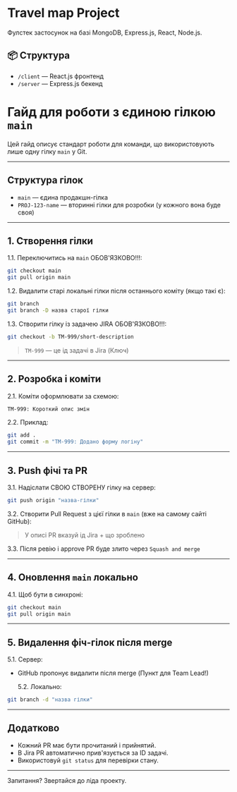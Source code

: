 # Travel map Project

Фулстек застосунок на базі MongoDB, Express.js, React, Node.js.

## 📦 Структура

- `/client` — React.js фронтенд
- `/server` — Express.js бекенд

# Гайд для роботи з єдиною гілкою `main`

Цей гайд описує стандарт роботи для команди, що використовують лише одну гілку `main` у Git.

---

## Структура гілок

- `main` — єдина продакшн-гілка
- `PROJ-123-name` — вторинні гілки для розробки (у кожного вона буде своя)

---

## 1. Створення гілки

1.1. Переключитись на `main` ОБОВ'ЯЗКОВО!!!:

```bash
git checkout main
git pull origin main
```

1.2. Видалити старі локальні гілки після останнього коміту (якщо такі є):

```bash
git branch
git branch -D назва старої гілки
```

1.3. Створити гілку із задачею JIRA ОБОВ'ЯЗКОВО!!!:

```bash
git checkout -b TM-999/short-description
```

> `TM-999` — це ід задачі в Jira (Ключ)

---

## 2. Розробка і коміти

2.1. Коміти оформлювати за схемою:

```bash
TM-999: Короткий опис змін
```

2.2. Приклад:

```bash
git add .
git commit -m "TM-999: Додано форму логіну"
```

---

## 3. Push фічі та PR

3.1. Надіслати СВОЮ СТВОРЕНУ гілку на сервер:

```bash
git push origin "назва-гілки"
```

3.2. Створити Pull Request з цієї гілки в `main` (вже на самому сайті GitHub):

> У описі PR вказуй ід Jira + що зроблено

3.3. Після ревію і approve PR буде злито через `Squash and merge`

---

## 4. Оновлення `main` локально

4.1. Щоб бути в синхроні:

```bash
git checkout main
git pull origin main
```

---

## 5. Видалення фіч-гілок після merge

5.1. Сервер:

- GitHub пропонує видалити після merge (Пункт для Team Lead!)

  5.2. Локально:

```bash
git branch -d "назва гілки"
```

---

## Додатково

- Кожний PR має бути прочитаний і прийнятий.
- В Jira PR автоматично прив'язується за ID задачі.
- Використовуй `git status` для перевірки стану.

---

Запитання? Звертайся до ліда проекту.
